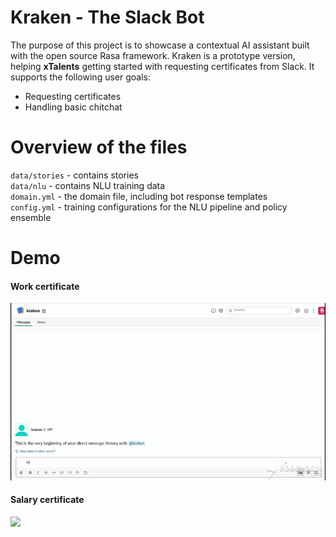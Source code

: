 # Kraken - The Slack Bot

The purpose of this project is to showcase a contextual AI assistant built with the open source Rasa framework. Kraken is a prototype version, helping **xTalents** getting started with requesting certificates from Slack. It supports the following user goals:
<ul>
  <li>Requesting certificates</li>
  <li>Handling basic chitchat</li>
</ul>

# Overview of the files

`data/stories` - contains stories<br/>
`data/nlu` - contains NLU training data<br/>
`domain.yml` - the domain file, including bot response templates<br/>
`config.yml` - training configurations for the NLU pipeline and policy ensemble<br/>

# Demo
#### Work certificate
![](demo/work.gif)

#### Salary certificate
![](demo/salary.gif)
